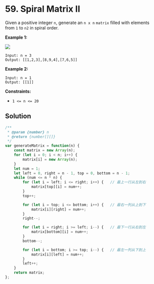 # 59. Spiral Matrix II

Given a positive integer `n`, generate an `n x n` `matrix` filled with elements from `1` to `n2` in spiral order.

 

**Example 1:**

![](https://assets.leetcode.com/uploads/2020/11/13/spiraln.jpg)

```
Input: n = 3
Output: [[1,2,3],[8,9,4],[7,6,5]]
```

**Example 2:**

```
Input: n = 1
Output: [[1]]
```

**Constraints:**

- `1 <= n <= 20`

## Solution

```js
/**
 * @param {number} n
 * @return {number[][]}
 */
var generateMatrix = function(n) {
    const matrix = new Array(n);
    for (let i = 0; i < n; i++) {
        matrix[i] = new Array(n);
    }
    let num = 1;
    let left = 0, right = n - 1, top = 0, bottom = n - 1;
    while (num <= n * n) {
        for (let i = left; i <= right; i++) {   // 最上一行从左到右
            matrix[top][i] = num++;
        }
        top++;

        for (let i = top; i <= bottom; i++) {   // 最右一列从上到下
            matrix[i][right] = num++;
        }
        right--;

        for (let i = right; i >= left; i--) {   // 最下一行从右到左
            matrix[bottom][i] = num++;
        }
        bottom--;

        for (let i = bottom; i >= top; i--) {   // 最左一列从下到上
            matrix[i][left] = num++;
        }
        left++;
    }
    return matrix;
};
```


